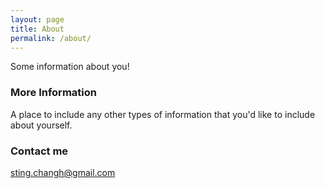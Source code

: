```yaml
---
layout: page
title: About
permalink: /about/
---
```


Some information about you!

### More Information

A place to include any other types of information that you'd like to include about yourself.

### Contact me

[sting.changh@gmail.com](mailto:sting.changh@gmail.com)
